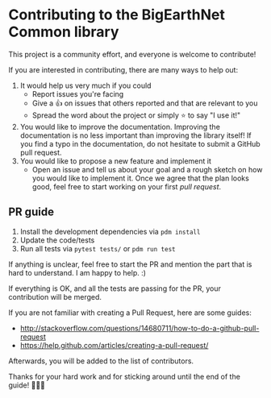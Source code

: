 # Contributing to the BigEarthNet Common library
This project is a community effort, and everyone is welcome to contribute!

If you are interested in contributing, there are many ways to help out:
1. It would help us very much if you could
   - Report issues you're facing
   - Give a :+1: on issues that others reported and that are relevant to you
   - Spread the word about the project or simply :star: to say "I use it!"
1. You would like to improve the documentation. Improving the documentation is no less important than improving the library itself!
If you find a typo in the documentation, do not hesitate to submit a GitHub pull request.
1. You would like to propose a new feature and implement it
   - Open an issue and tell us about your goal and a rough sketch on how you would like to implement it. Once we agree that the plan looks good, feel free to start working on your first *pull request*.

## PR guide
1. Install the development dependencies via `pdm install`
1. Update the code/tests
1. Run all tests via `pytest tests/` or `pdm run test`

If anything is unclear, feel free to start the PR and mention the part that is hard to understand. I am happy to help. :)

If everything is OK, and all the tests are passing for the PR, your contribution will be merged.

If you are not familiar with creating a Pull Request, here are some guides:
- http://stackoverflow.com/questions/14680711/how-to-do-a-github-pull-request
- https://help.github.com/articles/creating-a-pull-request/

Afterwards, you will be added to the list of contributors.

Thanks for your hard work and for sticking around until
the end of the guide! :tada::tada::tada:

